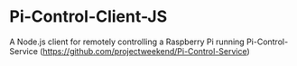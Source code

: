# Pi-Control-Client-JS
A Node.js client for remotely controlling a Raspberry Pi running Pi-Control-Service (https://github.com/projectweekend/Pi-Control-Service)
